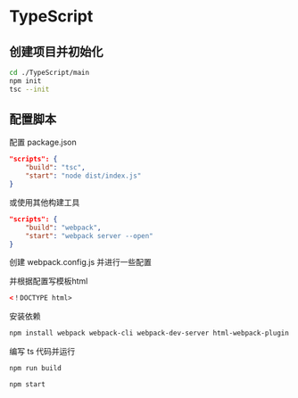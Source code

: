 # TypeScript

## 创建项目并初始化

```bash
cd ./TypeScript/main
npm init
tsc --init
```

## 配置脚本

配置 package.json

```json
"scripts": {
    "build": "tsc",
    "start": "node dist/index.js"
}
```

或使用其他构建工具

```json
"scripts": {
    "build": "webpack",
    "start": "webpack server --open"
}
```

创建 webpack.config.js 并进行一些配置

并根据配置写模板html

```html
<！DOCTYPE html>
```

安装依赖

```bash
npm install webpack webpack-cli webpack-dev-server html-webpack-plugin ts-loader typescript --save-dev
```

编写 ts 代码并运行

```bash
npm run build
```

```bash
npm start
```
